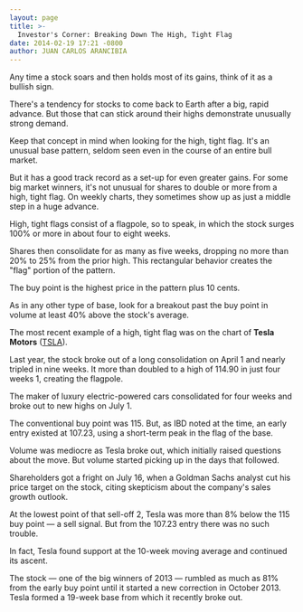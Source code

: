 ```yaml
---
layout: page
title: >-
  Investor's Corner: Breaking Down The High, Tight Flag
date: 2014-02-19 17:21 -0800
author: JUAN CARLOS ARANCIBIA
---
```





Any time a stock soars and then holds most of its gains, think of it as a bullish sign.


There's a tendency for stocks to come back to Earth after a big, rapid advance. But those that can stick around their highs demonstrate unusually strong demand.


Keep that concept in mind when looking for the high, tight flag. It's an unusual base pattern, seldom seen even in the course of an entire bull market.


But it has a good track record as a set-up for even greater gains. For some big market winners, it's not unusual for shares to double or more from a high, tight flag. On weekly charts, they sometimes show up as just a middle step in a huge advance.


High, tight flags consist of a flagpole, so to speak, in which the stock surges 100% or more in about four to eight weeks.


Shares then consolidate for as many as five weeks, dropping no more than 20% to 25% from the prior high. This rectangular behavior creates the "flag" portion of the pattern.


The buy point is the highest price in the pattern plus 10 cents.


As in any other type of base, look for a breakout past the buy point in volume at least 40% above the stock's average.


The most recent example of a high, tight flag was on the chart of **Tesla Motors** ([TSLA](https://research.investors.com/quote.aspx?symbol=TSLA)).


Last year, the stock broke out of a long consolidation on April 1 and nearly tripled in nine weeks. It more than doubled to a high of 114.90 in just four weeks 1, creating the flagpole.


The maker of luxury electric-powered cars consolidated for four weeks and broke out to new highs on July 1.


The conventional buy point was 115. But, as IBD noted at the time, an early entry existed at 107.23, using a short-term peak in the flag of the base.


Volume was mediocre as Tesla broke out, which initially raised questions about the move. But volume started picking up in the days that followed.


Shareholders got a fright on July 16, when a Goldman Sachs analyst cut his price target on the stock, citing skepticism about the company's sales growth outlook.


At the lowest point of that sell-off 2, Tesla was more than 8% below the 115 buy point — a sell signal. But from the 107.23 entry there was no such trouble.


In fact, Tesla found support at the 10-week moving average and continued its ascent.


The stock — one of the big winners of 2013 — rumbled as much as 81% from the early buy point until it started a new correction in October 2013. Tesla formed a 19-week base from which it recently broke out.




